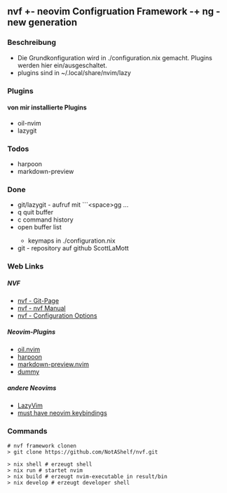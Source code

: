 ## nvf +- neovim Configruation Framework -+ ng - new generation

### Beschreibung

- Die Grundkonfiguration wird in ./configuration.nix gemacht. Plugins werden hier ein/ausgeschaltet.
- plugins sind in ~/.local/share/nvim/lazy

### Plugins

#### von mir installierte Plugins

- oil-nvim
- lazygit

### Todos

- harpoon
- markdown-preview

### Done

- git/lazygit - aufruf mit ```\<space>gg ...
- <leader>q quit buffer
- <leader>c command history 
- <leader><space> open buffer list
  - keymaps in ./configuration.nix
- git - repository auf github  ScottLaMott

### Web Links

##### NVF

- [nvf - Git-Page](https://github.com/NotAShelf/nvf)
- [nvf - nvf Manual](https://notashelf.github.io/nvf/index.xhtml)
- [nvf - Configuration Options](https://notashelf.github.io/nvf/options.html)

##### Neovim-Plugins

- [oil.nvim](https://github.com/stevearc/oil.nvim)
- [harpoon](https://github.com/ThePrimeagen/harpoon)
- [markdown-preview.nvim](https://github.com/iamcco/markdown-preview.nvim)
- [dummy](https://)

##### andere Neovims

- [LazyVim](https://lazyvim-ambitious-devs.phillips.codes)
- [must have neovim keybindings](https://medium.com/unixification/must-have-neovim-keymaps-51c283394070)

### Commands

```
# nvf framework clonen
> git clone https://github.com/NotAShelf/nvf.git

> nix shell # erzeugt shell 
> nix run # startet nvim 
> nix build # erzeugt nvim-executable in result/bin
> nix develop # erzeugt developer shell
```
